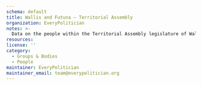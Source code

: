 ```yaml
---
schema: default
title: Wallis and Futuna — Territorial Assembly
organization: EveryPolitician
notes: >-
  Data on the people within the Territorial Assembly legislature of Wallis and Futuna.
resources:
license: ''
category:
  - Groups & Bodies
  - People
maintainer: EveryPolitician
maintainer_email: team@everypolitician.org
---
```

